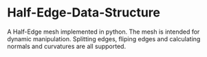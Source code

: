 # Half-Edge-Data-Structure
A Half-Edge mesh implemented in python. The mesh is intended for dynamic manipulation. Splitting edges, fliping edges and calculating normals and curvatures are all supported.
